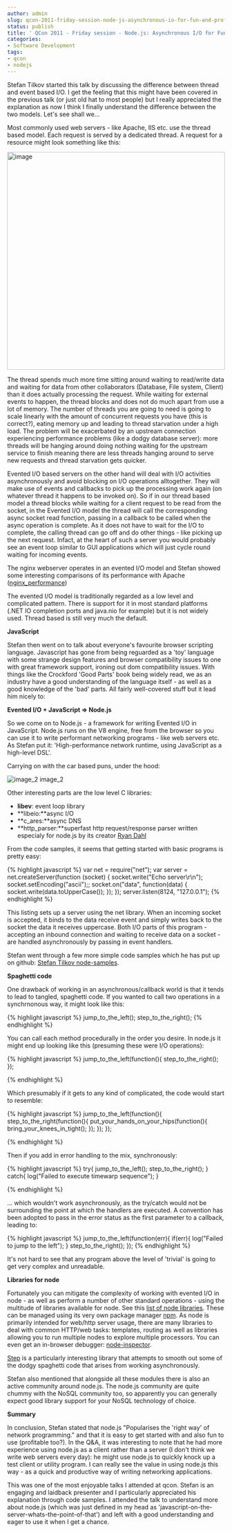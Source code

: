 ```yaml
---
author: admin
slug: qcon-2011-friday-session-node-js-asynchronous-io-for-fun-and-profit
status: publish
title: ' QCon 2011 - Friday session - Node.js: Asynchronous I/O for Fun and Profit'
categories:
- Software Development
tags:
- qcon
- nodejs
---
```


Stefan Tilkov started this talk by discussing the difference between
thread and event based I/O. I get the feeling that this might have been
covered in the previous talk (or just old hat to most people) but I
really appreciated the explanation as now I think I finally understand
the difference between the two models. Let's see shall we...

Most commonly used web servers - like Apache, IIS etc. use the thread
based model. Each request is served by a dedicated thread. A request for
a resource might look something like this:

<img src="http://www.websequencediagrams.com/cgi-bin/cdraw?lz=Q2xpZW50LT5TZXJ2ZXIgdGhyZWFkOiBSRVFVRVNUIEdFVCAvbWVudXMvZnJpZGF5IChSZWFkIHJlcXVlc3QpCm5vdGUgb3ZlciAiADYNIjogUGFyc2UgYW5kIHByb2Nlc3MALggKAGANLT5EYXRhYmFzZTogc2VsZWN0ICogZnJvbSAAcwUgd2hlcmUgZGF5ID0gJ0YAgQAFJwBsCwAzCgpEaWcgYXJvdW5kIGluIG15IGluZGV4ZXMgCnRvIGZpbmQgc29tZSBtYXRjaGluZyBkYXRhCmVuZCBub3RlCgB-CACBexFNZW51IHJlY29yZCBmb3IgAH4GAIFeHENhcnJ5IG9uAIFxCGluZwCBZBhGaWxlIHN5c3RlbTogAIJWBSJNZW51cy50ZW1wbGF0ZSIAglcMACMLIjogTG9jYXRlIHRoZSBmaWxlCgBBCwCDQBEAOhwAgykQTW9yZQCBMAsuLi4AgyIQAIQwBjogUkVTUE9OU0UgPGh0bWw-Li4uPC8ABQUKCgoK&amp;s=napkin" alt="image" style="height:504px">

The thread spends much more time sitting around waiting to read/write
data and waiting for data from other collaborators (Database, File
system, Client) than it does actually processing the request. While
waiting for external events to happen, the thread blocks and does not do
much apart from use a lot of memory. The number of threads you are going
to need is going to scale linearly with the amount of concurrent
requests you have (this is correct?), eating memory up and leading to
thread starvation under a high load. The problem will be exacerbated by
an upstream connection experiencing performance problems (like a dodgy
database server): more threads will be hanging around doing nothing
waiting for the upstream service to finish meaning there are less
threads hanging around to serve new requests and thread starvation gets
quicker.

Evented I/O based servers on the other hand will deal with I/O
activities asynchronously and avoid blocking on I/O operations
alltogether. They will make use of events and callbacks to pick up the
processing work again (on whatever thread it happens to be invoked on).
So if in our thread based model a thread blocks while waiting for a
client request to be read from the socket, in the Evented I/O model the
thread will call the corresponding async socket read function, passing
in a callback to be called when the async operation is complete. As it
does not have to wait for the I/O to complete, the calling thread can go
off and do other things - like picking up the next request. Infact, at
the heart of such a server you would probably see an event loop similar
to GUI applications which will just cycle round waiting for incoming
events.

The nginx webserver operates in an evented I/O model and Stefan showed
some interesting comparisons of its performance with Apache
([nginx\_performance](http://blog.webfaction.com/a-little-holiday-present))

The evented I/O model is traditionally regarded as a low level and
complicated pattern. There is support for it in most standard platforms
(.NET IO completion ports and java.nio for example) but it is not widely
used. Thread based is still very much the default.

**JavaScript**

Stefan then went on to talk about everyone's favourite browser scripting
language. Javascript has gone from being reguarded as a 'toy' language
with some strange design features and browser compatibility issues to
one with great framework support, ironing out dom compatibility issues.
With things like the Crockford 'Good Parts' book being widely read, we
as an industry have a good understanding of the language itself - as
well as a good knowledge of the 'bad' parts. All fairly well-covered
stuff but it lead him nicely to:

**Evented I/O + JavaScript =\> Node.js**

So we come on to Node.js - a framework for writing Evented I/O in
JavaScript. Node.js runs on the V8 engine, free from the browser so you
can use it to write performant networking programs - like web servers
etc. As Stefan put it: 'High-performance network runtime, using
JavaScript as a high-level DSL'.

Carrying on with the car based puns, under the hood:

![image\_2](http://dl.dropbox.com/u/18288740/mytw/nodejs.png)
image\_2

Other interesting parts are the low level C libraries:

-   **libev**: event loop library
-   **libeio:**async I/O
-   **c\_ares:**async DNS
-   **http\_parser:**superfast http request/response parser written
    especialy for node.js by its creator [Ryan
    Dahl](https://github.com/ry)

From the code samples, it seems that getting started with basic programs
is pretty easy:

{% highlight javascript %}
var net = require("net");
var server = net.createServer(function (socket) {
  socket.write("Echo server\r\n");
  socket.setEncoding("ascii");;
  socket.on("data", function(data) {
  socket.write(data.toUpperCase());
  });
});
server.listen(8124, "127.0.0.1");
{% endhighlight %}

This listing sets up a server using the net library. When an incoming
socket is accepted, it binds to the data receive event and simply writes
back to the socket the data it receives uppercase. Both I/O parts of
this program - accepting an inbound connection and waiting to receive
data on a socket - are handled asynchronously by passing in event
handlers.

Stefan went through a few more simple code samples which he has put up
on github: [Stefan Tilkov
node-samples](https://github.com/stilkov/node-samples).

**Spaghetti code**

One drawback of working in an asynchronous/callback world is that it
tends to lead to tangled, spaghetti code. If you wanted to call two
operations in a synchrnonous way, it might look like this:


{% highlight javascript %}
jump_to_the_left();
step_to_the_right();
{% endhighlight %}

You can call each method procedurally in the order you desire. In
node.js it might end up looking like this (presuming these were I/O
operations):

{% highlight javascript %}
jump_to_the_left(function(){
    step_to_the_right();
});

{% endhighlight %}

Which presumably if it gets to any kind of complicated, the code would
start to resemble:

{% highlight javascript %}
jump_to_the_left(function(){
   step_to_the_right(function(){
   put_your_hands_on_your_hips(function(){
     	bring_your_knees_in_tight();
    });
  });
 });

{% endhighlight %}

Then if you add in error handling to the mix, synchronously:

{% highlight javascript %}
    try{
      jump_to_the_left();
      step_to_the_right();
    } 
    catch{
       log("Failed to execute timewarp sequence");
    }

{% endhighlight %}

... which wouldn't work asynchronously, as the try/catch would not be
surrounding the point at which the handlers are executed. A convention
has been adopted to pass in the error status as the first parameter to a
callback, leading to:

{% highlight javascript %}
jump_to_the_left(function(err){
  if(err){
    log("Failed to jump to the left");
  }
  step_to_the_right();
});
{% endhighlight %}

It's not hard to see that any program above the level of 'trivial' is
going to get very complex and unreadable.

**Libraries for node**

Fortunately you can mitigate the complexity of working with evented I/O
in node - as well as perform a number of other standard operations -
using the multitude of libraries available for node. See this [list of
node libraries](https://github.com/joyent/node/wiki/modules). These can
be managed using its very own package manager
[npm](https://github.com/isaacs/npm). As node is primarily intended for
web/http server usage, there are many libraries to deal with common
HTTP/web tasks: templates, routing as well as libraries allowing you to
run multiple nodes to explore multiple processors. You can even get an
in-browser debugger:
[node-inspector](https://github.com/dannycoates/node-inspector).

[Step](https://github.com/creationix/step) is a particularly interesting
library that attempts to smooth out some of the dodgy spaghetti code
that arises from working asynchronously.

Stefan also mentioned that alongside all these modules there is also an
active community around node.js. The node.js community are quite chummy
with the NoSQL community too, so apparently you can generally expect
good library support for your NoSQL technology of choice.

**Summary**

In conclusion, Stefan stated that node.js "Popularises the 'right way'
of network programming." and that it is easy to get started with and
also fun to use (profitable too?). In the Q&A, it was interesting to
note that he had more experience using node.js as a client rather than a
server (I don't think we write web servers every day): he might use
node.js to quickly knock up a test client or utility program. I can
really see the value in using node.js this way - as a quick and
productive way of writing networking applications.

This was one of the most enjoyable talks I attended at qcon. Stefan is
an engaging and laidback presenter and I particularly appreciated his
explanation through code samples. I attended the talk to understand more
about node.js (which was just defined in my head as
'javascript-on-the-server-whats-the-point-of-that') and left with a good
understanding and eager to use it when I get a chance.
